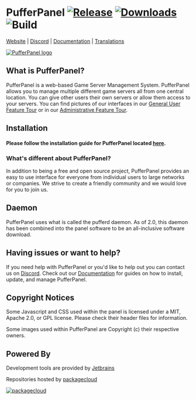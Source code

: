 # PufferPanel [![Release](https://img.shields.io/github/release/PufferPanel/PufferPanel.svg?maxAge=3600)](https://github.com/PufferPanel/PufferPanel/releases) [![Downloads](https://img.shields.io/github/downloads/PufferPanel/PufferPanel/total.svg?maxAge=3600)](https://github.com/PufferPanel/PufferPanel/releases) ![Build](https://github.com/PufferPanel/PufferPanel/workflows/Build/badge.svg)


[Website](https://pufferpanel.com) |
[Discord](https://discord.gg/YwUXaD6) |
[Documentation](http://www.pufferpanel.com/docs) |
[Translations](https://crowdin.com/project/pufferpanel)

[![PufferPanel logo](http://i.imgur.com/YCy8Md2.png "PufferPanel")](https://pufferpanel.com)

## What is PufferPanel?
PufferPanel is a web-based Game Server Management System. PufferPanel allows you to manage multiple different game servers all from one central location. You can give other users their own servers or allow them access to your servers. You can find pictures of our interfaces in our [General User Feature Tour](http://www.pufferpanel.com/docs/general-user-feature-tour) or in our [Administrative Feature Tour](http://www.pufferpanel.com/docs/administrative-feature-tour).

## Installation
#### Please follow the installation guide for PufferPanel located [here](http://www.pufferpanel.com/docs/getting-started).

### What's different about PufferPanel?
In addition to being a free and open source project, PufferPanel provides an easy to use interface for everyone from individual users to large networks or companies. We strive to create a friendly community and we would love for you to join us.

## Daemon
PufferPanel uses what is called the pufferd daemon. As of 2.0, this daemon has been combined into the panel software to be an all-inclusive software download.

## Having issues or want to help?
If you need help with PufferPanel or you'd like to help out you can contact us on [Discord](https://discord.gg/YwUXaD6). Check out our [Documentation](https://www.pufferpanel.com/docs) for guides on how to install, update, and manage PufferPanel.

## Copyright Notices
Some Javascript and CSS used within the panel is licensed under a MIT, Apache 2.0, or GPL license. Please check their header files for information.

Some images used within PufferPanel are Copyright (c) their respective owners.

## Powered By

Development tools are provided by [Jetbrains](https://www.jetbrains.com/?from=PufferPanel)

Repositories hosted by [packagecloud](https://packagecloud.io)

[![packagecloud](https://packagecloud.io/images/packagecloud-badge.png)](https://packagecloud.io)

